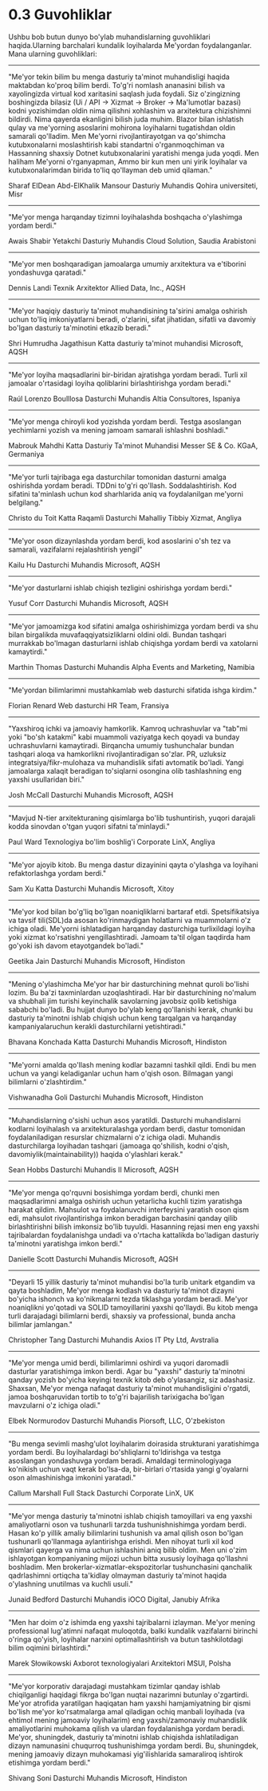 # 0.3 Guvohliklar

Ushbu bob butun dunyo bo'ylab muhandislarning guvohliklari haqida.Ularning barchalari kundalik loyihalarda Me'yordan foydalanganlar. Mana ularning guvohliklari:

---

"Me'yor tekin bilim bu menga dasturiy ta'minot muhandisligi haqida maktabdan ko'proq bilim berdi. To'g'ri nomlash ananasini bilish va xayolingizda virtual kod xaritasini saqlash juda foydali. Siz o'zingizning boshingizda bilasiz (Ui / API -> Xizmat -> Broker -> Ma'lumotlar bazasi) kodni yozishimdan oldin nima qilishni xohlashim va arxitektura chizishimni bildirdi. Nima qayerda ekanligini bilish juda muhim. Blazor bilan ishlatish qulay va me'yorning asoslarini mohirona loyihalarni tugatishdan oldin samarali qo'lladim. Men Me'yorni rivojlantirayotgan va qo'shimcha kutubxonalarni moslashtirish kabi standartni o'rganmoqchiman va Hassanning shaxsiy Dotnet kutubxonalarini yaratishi menga juda yoqdi. Men haliham Me'yorni o'rganyapman, Ammo bir kun men uni yirik loyihalar va kutubxonalarimdan birida to'liq qo'llayman deb umid qilaman."

Sharaf ElDean Abd-ElKhalik Mansour
Dasturiy Muhandis
Qohira universiteti, Misr

---

"Me'yor menga harqanday tizimni loyihalashda boshqacha o'ylashimga yordam berdi."

Awais Shabir
Yetakchi Dasturiy Muhandis
Cloud Solution, Saudia Arabistoni

---

"Me'yor men boshqaradigan jamoalarga umumiy arxitektura va e'tiborini yondashuvga qaratadi."

Dennis Landi
Texnik Arxitektor
Allied Data, Inc., AQSH

---

"Me'yor haqiqiy dasturiy ta'minot muhandisining ta'sirini amalga oshirish uchun to'liq imkoniyatlarni beradi, o'zlarini, sifat jihatidan, sifatli va davomiy bo'lgan dasturiy ta'minotini etkazib beradi."

Shri Humrudha Jagathisun
Katta dasturiy ta'minot muhandisi
Microsoft, AQSH

---

"Me'yor loyiha maqsadlarini bir-biridan ajratishga yordam beradi. Turli xil jamoalar o'rtasidagi loyiha qoliblarini birlashtirishga yordam beradi."

Raúl Lorenzo Boulllosa
Dasturchi Muhandis
Altia Consultores, Ispaniya

---

"Me'yor menga chiroyli kod yozishda yordam berdi. Testga asoslangan yechimlarni yozish va mening jamoam samarali ishlashni boshladi."

Mabrouk Mahdhi
Katta Dasturiy Ta'minot Muhandisi
Messer SE & Co. KGaA, Germaniya

---

"Me'yor turli tajribaga ega dasturchilar tomonidan dasturni amalga oshirishda yordam beradi. TDDni to'g'ri qo'llash. Soddalashtirish. Kod sifatini ta'minlash uchun kod sharhlarida aniq va foydalanilgan me'yorni belgilang."

Christo du Toit
Katta Raqamli Dasturchi
Mahalliy Tibbiy Xizmat, Angliya

---

"Me'yor oson dizaynlashda yordam berdi, kod asoslarini o'sh tez va samarali, vazifalarni rejalashtirish yengil"

Kailu Hu
Dasturchi Muhandis
Microsoft, AQSH

---

"Me'yor dasturlarni ishlab chiqish tezligini oshirishga yordam berdi."

Yusuf Corr
Dasturchi Muhandis
Microsoft, AQSH

---

"Me'yor jamoamizga kod sifatini amalga oshirishimizga yordam berdi va shu bilan birgalikda muvafaqqiyatsizliklarni oldini oldi. Bundan tashqari murrakkab bo'lmagan dasturlarni ishlab chiqishga yordam berdi va xatolarni kamaytirdi."

Marthin Thomas
Dasturchi Muhandis
Alpha Events and Marketing, Namibia

---

"Me'yordan bilimlarimni mustahkamlab web dasturchi sifatida ishga kirdim."

Florian Renard
Web dasturchi
HR Team, Fransiya

---

"Yaxshiroq ichki va jamoaviy hamkorlik. Kamroq uchrashuvlar va "tab"mi yoki "bo'sh katakmi" kabi muammoli vaziyatga kech qoyadi va bunday uchrashuvlarni kamaytiradi. Birqancha umumiy tushunchalar bundan tashqari aloqa va hamkorlikni rivojlantiradigan so'zlar. PR, uzluksiz integratsiya/fikr-mulohaza va muhandislik sifati avtomatik bo'ladi. Yangi jamoalarga xalaqit beradigan to'siqlarni osongina olib tashlashning eng yaxshi usullaridan biri."

Josh McCall
Dasturchi Muhandis
Microsoft, AQSH

---

"Mavjud N-tier arxitekturaning qisimlarga bo'lib tushuntirish, yuqori darajali kodda sinovdan o'tgan yuqori sifatni ta'minlaydi."

Paul Ward
Texnologiya bo'lim boshlig'i
Corporate LinX, Angliya

---

"Me'yor ajoyib kitob. Bu menga dastur dizayinini qayta o'ylashga va loyihani refaktorlashga yordam berdi."

Sam Xu
Katta Dasturchi Muhandis
Microsoft, Xitoy

---

"Me'yor kod bilan bo'g'liq bo'lgan noaniqliklarni bartaraf etdi. Spetsifikatsiya va tavsif tili(SDL)da asosan ko'rinmaydigan holatlarni va muammolarni o'z ichiga oladi. Me'yorni ishlatadigan harqanday dasturchiga turlixildagi loyiha yoki xizmat ko'rsatishni yengillashtiradi. Jamoam ta'til olgan taqdirda ham go'yoki ish davom etayotgandek bo'ladi."

Geetika Jain
Dasturchi Muhandis
Microsoft, Hindiston

---

"Mening o'ylashimcha Me'yor har bir dasturchining mehnat quroli bo'lishi lozim. Bu ba'zi taxminlardan uzoqlashtiradi. Har bir dasturchining no'malum va shubhali jim turishi keyinchalik savolarning javobsiz qolib ketishiga sababchi bo'ladi. Bu hujjat dunyo bo'ylab keng qo'llanishi kerak, chunki bu dasturiy ta'minotni ishlab chiqish uchun keng tarqalgan va harqanday kampaniyalaruchun kerakli dasturchilarni yetishtiradi."

Bhavana Konchada
Katta Dasturchi Muhandis
Microsoft, Hindiston

---

"Me'yorni amalda qo'llash mening kodlar bazamni tashkil qildi. Endi bu men uchun va yangi keladiganlar uchun ham o'qish oson. Bilmagan yangi bilimlarni o'zlashtirdim."

Vishwanadha Goli
Dasturchi Muhandis
Microsoft, Hindiston

---

"Muhandislarning o'sishi uchun asos yaratildi. Dasturchi muhandislarni kodlarni loyihalash va arxitekturalashga yordam berdi, dastur tomonidan foydalaniladigan resurslar chizmalarni o'z ichiga oladi. Muhandis dasturchilarga loyihadan tashqari (jamoaga qo'shilish, kodni o'qish, davomiylik(maintainability)) haqida o'ylashlari kerak."

Sean Hobbs
Dasturchi Muhandis II
Microsoft, AQSH

---

"Me'yor menga qo'rquvni bosishimga yordam berdi, chunki men maqsadlarimni amalga oshirish uchun yetarlicha kuchli tizim yaratishga harakat qildim. Mahsulot va foydalanuvchi interfeysini yaratish oson qism edi, mahsulot rivojlantirishga imkon beradigan barchasini qanday qilib birlashtirishni bilish imkonsiz bo'lib tuyuldi. Hasanning rejasi men eng yaxshi tajribalardan foydalanishga undadi va o'rtacha kattalikda bo'ladigan dasturiy ta'minotni yaratishga imkon berdi."

Danielle Scott
Dasturchi Muhandis
Microsoft, AQSH

---

"Deyarli 15 yillik dasturiy ta'minot muhandisi bo'la turib unitark etgandim va qayta boshladim, Me'yor menga kodlash va dasturiy ta'minot dizayni bo'yicha ishonch va ko'nikmalarni tezda tiklashga yordam beradi. Me'yor noaniqlikni yo'qotadi va SOLID tamoyillarini yaxshi qo'llaydi. Bu kitob menga turli darajadagi bilimlarni berdi, shaxsiy va professional, bunda ancha bilimlar jamlangan."

Christopher Tang
Dasturchi Muhandis
Axios IT Pty Ltd, Avstralia

---

"Me'yor menga umid berdi, bilimlarimni oshirdi va yuqori daromadli dasturlar yaratishimga imkon berdi. Agar bu "yaxshi" dasturiy ta'minotni qanday yozish bo'yicha keyingi texnik kitob deb o'ylasangiz, siz adashasiz. Shaxsan, Me'yor menga nafaqat dasturiy ta'minot muhandisligini o'rgatdi, jamoa boshqaruvidan tortib to to'g'ri bajarilish tarixigacha bo'lgan mavzularni o'z ichiga oladi."

Elbek Normurodov
Dasturchi Muhandis
Piorsoft, LLC, O'zbekiston

---

"Bu menga sevimli mashg'ulot loyihalarim doirasida strukturani yaratishimga yordam berdi. Bu loyihalardagi bo'shliqlarni to'ldirishga va testga asoslangan yondashuvga yordam beradi. Amaldagi terminologiyaga ko'nikish uchun vaqt kerak bo'lsa-da, bir-birlari o'rtasida yangi g'oyalarni oson almashinishga imkonini yaratadi."

Callum Marshall
Full Stack Dasturchi
Corporate LinX, UK

---

"Me'yor menga dasturiy ta'minotni ishlab chiqish tamoyillari va eng yaxshi amaliyotlarni oson va tushunarli tarzda tushunishnishimga yordam berdi. Hasan ko'p yillik amaliy bilimlarini tushunish va amal qilish oson bo'lgan tushunarli qo'llanmaga aylantirishga erishdi. Men nihoyat turli xil kod qismlari qayerga va nima uchun ishlashini aniq bilib oldim. Men uni o'zim ishlayotgan kompaniyaning mijozi uchun bitta xususiy loyihaga qo'llashni boshladim. Men brokerlar-xizmatlar-ekspozitorlar tushunchasini qanchalik qadrlashimni ortiqcha ta'kidlay olmayman dasturiy ta'minot haqida o'ylashning unutilmas va kuchli usuli."

Junaid Bedford
Dasturchi Muhandis
iOCO Digital, Janubiy Afrika

---

"Men har doim o'z ishimda eng yaxshi tajribalarni izlayman. Me'yor mening professional lug'atimni nafaqat muloqotda, balki kundalik vazifalarni birinchi o'ringa qo'yish, loyihalar narxini optimallashtirish va butun tashkilotdagi bilim oqimini birlashtirdi."

Marek Słowikowski
Axborot texnologiyalari Arxitektori
MSUI, Polsha

---

"Me'yor korporativ darajadagi mustahkam tizimlar qanday ishlab chiqilganligi haqidagi fikrga bo'lgan nuqtai nazarimni butunlay o'zgartirdi. Me'yor atrofida yaratilgan haqiqatan ham yaxshi hamjamiyatning bir qismi bo'lish me'yor ko'rsatmalarga amal qiladigan ochiq manbali loyihada (va ehtimol mening jamoaviy loyihalarim) eng yaxshi/zamonaviy muhandislik amaliyotlarini muhokama qilish va ulardan foydalanishga yordam beradi. Me'yor, shuningdek, dasturiy ta'minotni ishlab chiqishda ishlatiladigan dizayn namunasini chuqurroq tushunishimga yordam berdi. Bu, shuningdek, mening jamoaviy dizayn muhokamasi yig'ilishlarida samaraliroq ishtirok etishimga yordam berdi."

Shivang Soni
Dasturchi Muhandis
Microsoft, Hindiston